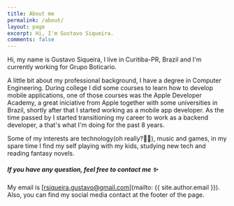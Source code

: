 ```yaml
---
title: About me
permalink: /about/
layout: page
excerpt: Hi, I'm Gustavo Siqueira.
comments: false
---
```


Hi, my name is Gustavo Siqueira, I live in Curitiba-PR, Brazil and I'm currently working for Grupo Boticario.

A little bit about my professional background, I have a degree in Computer Engineering. During college I did some courses to learn how to develop mobile applications, one of those courses was the Apple Developer Academy, a great iniciative from Apple together with some universities in Brazil, shortly after that I started  working as a mobile app developer. As the time passed by I started transitioning my career to work as a backend developer, a that's what I'm doing for the past 8 years.

Some of my interests are technology(oh really?🤦‍♂️), music and games, in my spare time I find my self playing with my kids, studying new tech and reading fantasy novels.



##### If you have any question, feel free to contact me ✨

My email is [rsiqueira.gustavo@gmail.com](mailto: {{ site.author.email }}). Also, you can find my social media contact at the footer of the page.
